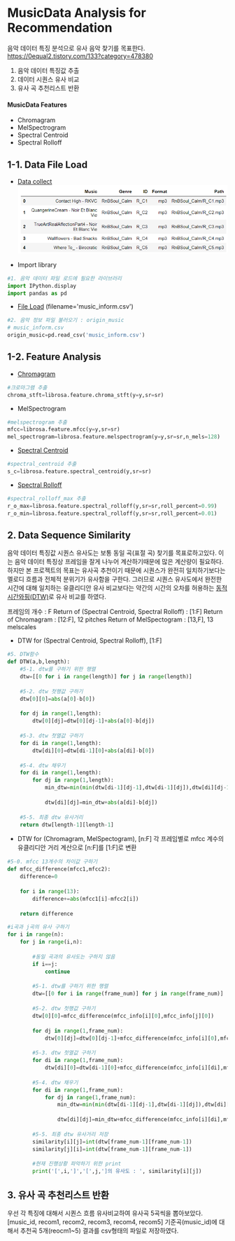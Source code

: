 # MusicData Analysis for Recommendation

음악 데이터 특징 분석으로 유사 음악 찾기를 목표한다.
https://0equal2.tistory.com/133?category=478380


1. 음악 데이터 특징값 추출
2. 데이터 시퀀스 유사 비교
3. 유사 곡 추천리스트 반환

#### MusicData Features

- Chromagram
- MelSpectrogram
- Spectral Centroid
- Spectral Rolloff


## 1-1. Data File Load
- [Data collect](https://0equal2.tistory.com/136)
![result](result_image/MusicData_load_2-1.PNG)


- Import library

```python
#1. 음악 데이터 파일 로드에 필요한 라이브러리 
import IPython.display
import pandas as pd
```

- [File Load](https://0equal2.tistory.com/137) (filename='music_inform.csv')


```python
#2. 음악 정보 파일 불러오기 : origin_music
# music_inform.csv 
origin_music=pd.read_csv('music_inform.csv')
```

## 1-2. Feature Analysis

- [Chromagram](https://0equal2.tistory.com/138)
```python
#크로마그램 추출
chroma_stft=librosa.feature.chroma_stft(y=y,sr=sr)
```
- MelSpectrogram
```python
#melspectrogram 추출
mfcc=librosa.feature.mfcc(y=y,sr=sr)
mel_spectrogram=librosa.feature.melspectrogram(y=y,sr=sr,n_mels=128)
```
- [Spectral Centroid](https://0equal2.tistory.com/144)
```python
#spectral_centroid 추출
s_c=librosa.feature.spectral_centroid(y,sr=sr)
```
- [Spectral Rolloff](https://0equal2.tistory.com/144)
```python
#spectral_rolloff_max 추출
r_o_max=librosa.feature.spectral_rolloff(y,sr=sr,roll_percent=0.99)
r_o_min=librosa.feature.spectral_rolloff(y,sr=sr,roll_percent=0.01)
```

## 2. Data Sequence Similarity
음악 데이터 특징값 시퀀스 유사도는 보통 동일 곡(표절 곡) 찾기를 목표로하고있다. 이는 음악 데이터 특징상 프레임을 잘게 나누어 계산하기때문에 많은 계산량이 필요하다. 하지만 본 프로젝트의 목표는 유사곡 추천이기 때문에 시퀀스가 완전히 일치하기보다는 멜로디 흐름과 전체적 분위기가 유사함을 구한다. 그러므로 시퀀스 유사도에서 완전한 시간에 대해 일치하는 유클리디안 유사 비교보다는 약간의 시간의 오차를 허용하는 [동적시간와핑(DTW)](https://0equal2.tistory.com/142)로 유사 비교를 하였다. 

프레임의 개수 : F
Return of (Spectral Centroid, Spectral Rolloff) : [1:F]
Return of Chromagram : [12:F], 12 pitches
Return of MelSpectogram : [13,F], 13 melscales


- DTW for (Spectral Centroid, Spectral Rolloff), [1:F]

```python
#5. DTW함수
def DTW(a,b,length):
    #5-1. dtw를 구하기 위한 행렬
    dtw=[[0 for i in range(length)] for j in range(length)]
    
    #5-2. dtw 첫행값 구하기
    dtw[0][0]=abs(a[0]-b[0])
    
    for dj in range(1,length):
        dtw[0][dj]=dtw[0][dj-1]+abs(a[0]-b[dj])
    
    #5-3. dtw 첫열값 구하기
    for di in range(1,length):
        dtw[di][0]=dtw[di-1][0]+abs(a[di]-b[0])
        
    #5-4. dtw 채우기
    for di in range(1,length):
        for dj in range(1,length):
            min_dtw=min(min(dtw[di-1][dj-1],dtw[di-1][dj]),dtw[di][dj-1])
            
            dtw[di][dj]=min_dtw+abs(a[di]-b[dj])
            
    #5-5. 최종 dtw 유사거리
    return dtw[length-1][length-1]
```

- DTW for (Chromagram, MelSpectogram), [n:F]
각 프레임별로 mfcc 계수의 유클리디안 거리 계산으로 [n:F]를 [1:F]로 변환
```python
#5-0. mfcc 13계수의 차이값 구하기
def mfcc_difference(mfcc1,mfcc2):
    difference=0
    
    for i in range(13):
        difference+=abs(mfcc1[i]-mfcc2[i])
        
    return difference
```
```python
#i곡과 j곡의 유사 구하기
for i in range(n):
    for j in range(i,n):
        
        #동일 곡과의 유사도는 구하지 않음 
        if i==j:
            continue 
            
        #5-1. dtw를 구하기 위한 행렬
        dtw=[[0 for i in range(frame_num)] for j in range(frame_num)]
        
        #5-2. dtw 첫행값 구하기
        dtw[0][0]=mfcc_difference(mfcc_info[i][0],mfcc_info[j][0])
        
        for dj in range(1,frame_num):
            dtw[0][dj]=dtw[0][dj-1]+mfcc_difference(mfcc_info[i][0],mfcc_info[j][dj])
        
        #5-3. dtw 첫열값 구하기
        for di in range(1,frame_num):
            dtw[di][0]=dtw[di-1][0]+mfcc_difference(mfcc_info[i][di],mfcc_info[j][0])
            
        #5-4. dtw 채우기
        for di in range(1,frame_num):
            for dj in range(1,frame_num):
                min_dtw=min(min(dtw[di-1][dj-1],dtw[di-1][dj]),dtw[di][dj-1])
                
                dtw[di][dj]=min_dtw+mfcc_difference(mfcc_info[i][di],mfcc_info[j][dj])
                
        #5-5. 최종 dtw 유사거리 저장
        similarity[i][j]=int(dtw[frame_num-1][frame_num-1])
        similarity[j][i]=int(dtw[frame_num-1][frame_num-1])
        
        #현재 진행상황 파악하기 위한 print
        print('[',i,']','[',j,']의 유사도 : ', similarity[i][j])
```
## 3. 유사 곡 추천리스트 반환

우선 각 특징에 대해서 시퀀스 흐름 유사비교하여 유사곡 5곡씩을 뽑아보았다.
[music_id, recom1, recom2, recom3, recom4, recom5]
기준곡(music_id)에 대해서 추천곡 5개(reocm1~5) 결과를 csv형태의 파일로 저장하였다.





[//]: # (These are reference links used in the body of this note and get stripped out when the markdown processor does its job. There is no need to format nicely because it shouldn't be seen. Thanks SO - http://stackoverflow.com/questions/4823468/store-comments-in-markdown-syntax)

   [dill]: <https://github.com/joemccann/dillinger>
   [git-repo-url]: <https://github.com/joemccann/dillinger.git>
   [john gruber]: <http://daringfireball.net>
   [df1]: <http://daringfireball.net/projects/markdown/>
   [markdown-it]: <https://github.com/markdown-it/markdown-it>
   [Ace Editor]: <http://ace.ajax.org>
   [node.js]: <http://nodejs.org>
   [Twitter Bootstrap]: <http://twitter.github.com/bootstrap/>
   [jQuery]: <http://jquery.com>
   [@tjholowaychuk]: <http://twitter.com/tjholowaychuk>
   [express]: <http://expressjs.com>
   [AngularJS]: <http://angularjs.org>
   [Gulp]: <http://gulpjs.com>

   [PlDb]: <https://github.com/joemccann/dillinger/tree/master/plugins/dropbox/README.md>
   [PlGh]: <https://github.com/joemccann/dillinger/tree/master/plugins/github/README.md>
   [PlGd]: <https://github.com/joemccann/dillinger/tree/master/plugins/googledrive/README.md>
   [PlOd]: <https://github.com/joemccann/dillinger/tree/master/plugins/onedrive/README.md>
   [PlMe]: <https://github.com/joemccann/dillinger/tree/master/plugins/medium/README.md>
   [PlGa]: <https://github.com/RahulHP/dillinger/blob/master/plugins/googleanalytics/README.md>

